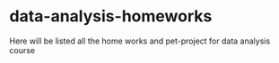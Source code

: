 # data-analysis-homeworks
Here will be listed all the home works and pet-project for data analysis course

